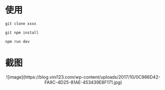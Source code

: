 
# 使用

``` js
git clone xxxx

git npm install

npm run dev
```

# 截图

<div align=center>
![image](https://blog.vini123.com/wp-content/uploads/2017/10/0C986D42-FA9C-4D25-81AE-453439E8F171.jpg)
</div>
